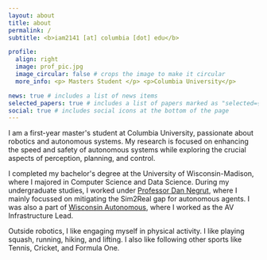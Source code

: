 ```yaml
---
layout: about
title: about
permalink: /
subtitle: <b>iam2141 [at] columbia [dot] edu</b>

profile:
  align: right
  image: prof_pic.jpg
  image_circular: false # crops the image to make it circular
  more_info: <p> Masters Student </p> <p>Columbia University</p>

news: true # includes a list of news items
selected_papers: true # includes a list of papers marked as "selected={true}"
social: true # includes social icons at the bottom of the page
---
```


I am a first-year master's student at Columbia University, passionate about robotics and autonomous systems. My research is focused on enhancing the speed and safety of autonomous systems while exploring the crucial aspects of perception, planning, and control.

I completed my bachelor's degree at the University of Wisconsin-Madison, where I majored in Computer Science and Data Science. During my undergraduate studies, I worked under [Professor Dan Negrut](https://sbel.wisc.edu/negrut-dan/), where I mainly focussed on mitigating the Sim2Real gap for autonomous agents. I was also a part of [Wisconsin Autonomous](https://wa.wisc.edu/), where I worked as the AV Infrastructure Lead.

Outside robotics, I like engaging myself in physical activity. I like playing squash, running, hiking, and lifting. I also like following other sports like Tennis, Cricket, and Formula One.
